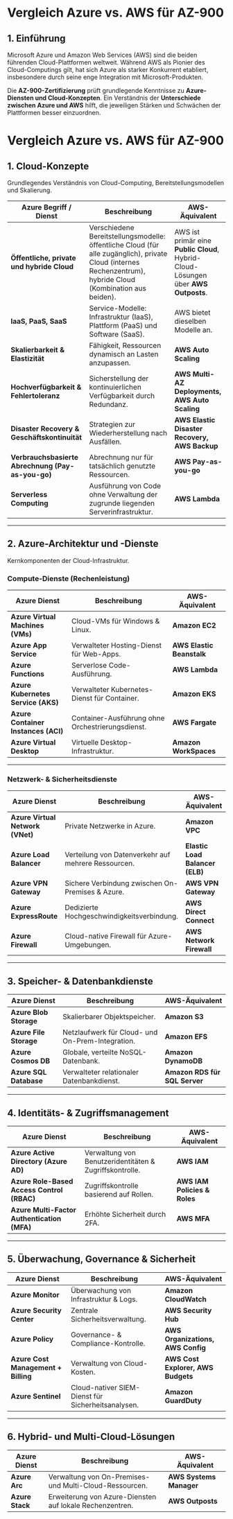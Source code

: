 # Vergleich Azure vs. AWS für AZ-900  

## 1. Einführung  

Microsoft Azure und Amazon Web Services (AWS) sind die beiden führenden Cloud-Plattformen weltweit. Während AWS als Pionier des Cloud-Computings gilt, hat sich Azure als starker Konkurrent etabliert, insbesondere durch seine enge Integration mit Microsoft-Produkten.  

Die **AZ-900-Zertifizierung** prüft grundlegende Kenntnisse zu **Azure-Diensten und Cloud-Konzepten**. Ein Verständnis der **Unterschiede zwischen Azure und AWS** hilft, die jeweiligen Stärken und Schwächen der Plattformen besser einzuordnen.  

# Vergleich Azure vs. AWS für AZ-900

## 1. Cloud-Konzepte

Grundlegendes Verständnis von Cloud-Computing, Bereitstellungsmodellen und Skalierung.

| **Azure Begriff / Dienst** | **Beschreibung** | **AWS-Äquivalent** |
|----------------------------|------------------|--------------------|
| **Öffentliche, private und hybride Cloud** | Verschiedene Bereitstellungsmodelle: öffentliche Cloud (für alle zugänglich), private Cloud (internes Rechenzentrum), hybride Cloud (Kombination aus beiden). | AWS ist primär eine **Public Cloud**, Hybrid-Cloud-Lösungen über **AWS Outposts**. |
| **IaaS, PaaS, SaaS** | Service-Modelle: Infrastruktur (IaaS), Plattform (PaaS) und Software (SaaS). | AWS bietet dieselben Modelle an. |
| **Skalierbarkeit & Elastizität** | Fähigkeit, Ressourcen dynamisch an Lasten anzupassen. | **AWS Auto Scaling** |
| **Hochverfügbarkeit & Fehlertoleranz** | Sicherstellung der kontinuierlichen Verfügbarkeit durch Redundanz. | **AWS Multi-AZ Deployments, AWS Auto Scaling** |
| **Disaster Recovery & Geschäftskontinuität** | Strategien zur Wiederherstellung nach Ausfällen. | **AWS Elastic Disaster Recovery, AWS Backup** |
| **Verbrauchsbasierte Abrechnung (Pay-as-you-go)** | Abrechnung nur für tatsächlich genutzte Ressourcen. | **AWS Pay-as-you-go** |
| **Serverless Computing** | Ausführung von Code ohne Verwaltung der zugrunde liegenden Serverinfrastruktur. | **AWS Lambda** |

---

## 2. Azure-Architektur und -Dienste

Kernkomponenten der Cloud-Infrastruktur.

### Compute-Dienste (Rechenleistung)

| **Azure Dienst** | **Beschreibung** | **AWS-Äquivalent** |
|------------------|------------------|--------------------|
| **Azure Virtual Machines (VMs)** | Cloud-VMs für Windows & Linux. | **Amazon EC2** |
| **Azure App Service** | Verwalteter Hosting-Dienst für Web-Apps. | **AWS Elastic Beanstalk** |
| **Azure Functions** | Serverlose Code-Ausführung. | **AWS Lambda** |
| **Azure Kubernetes Service (AKS)** | Verwalteter Kubernetes-Dienst für Container. | **Amazon EKS** |
| **Azure Container Instances (ACI)** | Container-Ausführung ohne Orchestrierungsdienst. | **AWS Fargate** |
| **Azure Virtual Desktop** | Virtuelle Desktop-Infrastruktur. | **Amazon WorkSpaces** |

---

### Netzwerk- & Sicherheitsdienste  

| **Azure Dienst** | **Beschreibung** | **AWS-Äquivalent** |
|------------------|------------------|--------------------|
| **Azure Virtual Network (VNet)** | Private Netzwerke in Azure. | **Amazon VPC** |
| **Azure Load Balancer** | Verteilung von Datenverkehr auf mehrere Ressourcen. | **Elastic Load Balancer (ELB)** |
| **Azure VPN Gateway** | Sichere Verbindung zwischen On-Premises & Azure. | **AWS VPN Gateway** |
| **Azure ExpressRoute** | Dedizierte Hochgeschwindigkeitsverbindung. | **AWS Direct Connect** |
| **Azure Firewall** | Cloud-native Firewall für Azure-Umgebungen. | **AWS Network Firewall** |

---

## 3. Speicher- & Datenbankdienste  

| **Azure Dienst** | **Beschreibung** | **AWS-Äquivalent** |
|------------------|------------------|--------------------|
| **Azure Blob Storage** | Skalierbarer Objektspeicher. | **Amazon S3** |
| **Azure File Storage** | Netzlaufwerk für Cloud- und On-Prem-Integration. | **Amazon EFS** |
| **Azure Cosmos DB** | Globale, verteilte NoSQL-Datenbank. | **Amazon DynamoDB** |
| **Azure SQL Database** | Verwalteter relationaler Datenbankdienst. | **Amazon RDS für SQL Server** |

---

## 4. Identitäts- & Zugriffsmanagement  

| **Azure Dienst** | **Beschreibung** | **AWS-Äquivalent** |
|------------------|------------------|--------------------|
| **Azure Active Directory (Azure AD)** | Verwaltung von Benutzeridentitäten & Zugriffskontrolle. | **AWS IAM** |
| **Azure Role-Based Access Control (RBAC)** | Zugriffskontrolle basierend auf Rollen. | **AWS IAM Policies & Roles** |
| **Azure Multi-Factor Authentication (MFA)** | Erhöhte Sicherheit durch 2FA. | **AWS MFA** |

---

## 5. Überwachung, Governance & Sicherheit  

| **Azure Dienst** | **Beschreibung** | **AWS-Äquivalent** |
|------------------|------------------|--------------------|
| **Azure Monitor** | Überwachung von Infrastruktur & Logs. | **Amazon CloudWatch** |
| **Azure Security Center** | Zentrale Sicherheitsverwaltung. | **AWS Security Hub** |
| **Azure Policy** | Governance- & Compliance-Kontrolle. | **AWS Organizations, AWS Config** |
| **Azure Cost Management + Billing** | Verwaltung von Cloud-Kosten. | **AWS Cost Explorer, AWS Budgets** |
| **Azure Sentinel** | Cloud-nativer SIEM-Dienst für Sicherheitsanalysen. | **Amazon GuardDuty** |

---

## 6. Hybrid- und Multi-Cloud-Lösungen  

| **Azure Dienst** | **Beschreibung** | **AWS-Äquivalent** |
|------------------|------------------|--------------------|
| **Azure Arc** | Verwaltung von On-Premises- und Multi-Cloud-Ressourcen. | **AWS Systems Manager** |
| **Azure Stack** | Erweiterung von Azure-Diensten auf lokale Rechenzentren. | **AWS Outposts** |


